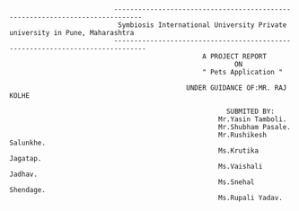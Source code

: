                               -----------------------------------------------------------------------------
                               Symbiosis International University Private university in Pune, Maharashtra
                              ------------------------------------------------------------------------------
                                                    A PROJECT REPORT 
                                                            ON
                                                    " Pets Application "
                                                                            
                                                UNDER GUIDANCE OF:MR. RAJ KOLHE 
                                                                     
                                                          SUBMITED BY:
                                                        Mr.Yasin Tamboli.
                                                        Mr.Shubham Pasale.
                                                        Mr.Rushikesh Salunkhe.
                                                        Ms.Krutika Jagatap.
                                                        Ms.Vaishali Jadhav.
                                                        Ms.Snehal Shendage.
                                                        Ms.Rupali Yadav.
                                                                              
                                                                              
                                                                                 

                                                                              
                                                                              
                                                                            

